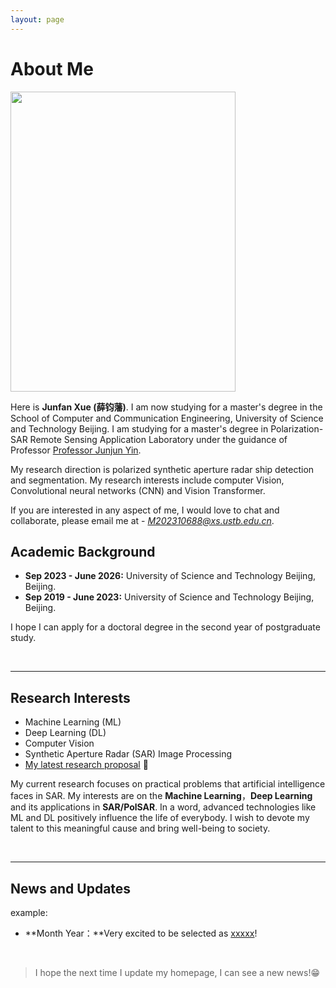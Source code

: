 ```yaml
---
layout: page
---
```


# About Me

<img src="https://xjf20010726.github.io/xuejunfan.jpg" class="floatpic" width="360" height="480">

Here is **Junfan Xue (薛钧藩)**.
I am now studying for a master's degree in the School of Computer and Communication Engineering, University of Science and Technology Beijing. I am studying for a master's degree in Polarization-SAR Remote Sensing Application Laboratory under the guidance of Professor [Professor Junjun Yin](https://scce.ustb.edu.cn/shiziduiwu/jiaoshixinxi/2018-04-14/112.html).

My research direction is polarized synthetic aperture radar ship detection and segmentation. My research interests include computer Vision, Convolutional neural networks (CNN) and Vision Transformer. 

If you are interested in any aspect of me, I would love to chat and collaborate, please email me at - *M202310688@xs.ustb.edu.cn*.

## Academic Background

- **Sep 2023 - June 2026:** University of Science and Technology Beijing, Beijing. 
- **Sep 2019 - June 2023:** University of Science and Technology Beijing, Beijing. 

I hope I can apply for a doctoral degree in the second year of postgraduate study.

<br>

---

## Research Interests

- Machine Learning (ML)
- Deep Learning (DL)
- Computer Vision
- Synthetic Aperture Radar (SAR) Image Processing
- [My latest research proposal]() 🔗

My current research focuses on practical problems that artificial intelligence faces in SAR. My interests are on the **Machine Learning**，**Deep Learning** and its applications in **SAR/PolSAR**.    In a word, advanced technologies like ML and DL positively influence the life of everybody.    I wish to devote my talent to this meaningful cause and bring well-being to society.

<br>

---

## News and Updates
example:
- **Month Year：**Very excited to be selected as [xxxxx]()!

<br>

<blockquote class="twitter-tweet"><p lang="en" dir="ltr">I hope the next time I update my homepage, I can see a new news!😁 </blockquote> 
<!-->
<script async src="https://platform.twitter.com/widgets.js" charset="utf-8"></script>
<!-->